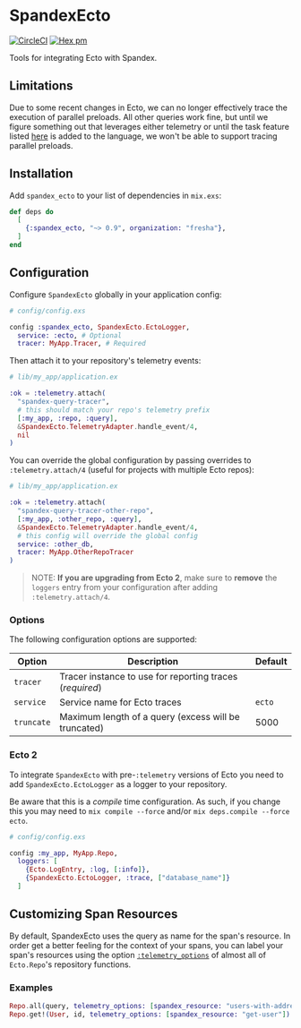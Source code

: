 # SpandexEcto

[![CircleCI](https://circleci.com/gh/spandex-project/spandex_ecto.svg?style=svg)](https://circleci.com/gh/spandex-project/spandex_ecto)
[![Hex pm](http://img.shields.io/hexpm/v/spandex_ecto.svg?style=flat)](https://hex.pm/packages/spandex_ecto)

Tools for integrating Ecto with Spandex.

## Limitations

Due to some recent changes in Ecto, we can no longer effectively trace the
execution of parallel preloads. All other queries work fine, but until we figure
something out that leverages either telemetry or until the task feature listed
[here](https://github.com/elixir-ecto/ecto/issues/2843) is added to the
language, we won't be able to support tracing parallel preloads.

## Installation

Add `spandex_ecto` to your list of dependencies in `mix.exs`:

```elixir
def deps do
  [
    {:spandex_ecto, "~> 0.9", organization: "fresha"},
  ]
end
```

## Configuration

Configure `SpandexEcto` globally in your application config:

```elixir
# config/config.exs

config :spandex_ecto, SpandexEcto.EctoLogger,
  service: :ecto, # Optional
  tracer: MyApp.Tracer, # Required
```

Then attach it to your repository's telemetry events:

```elixir
# lib/my_app/application.ex

:ok = :telemetry.attach(
  "spandex-query-tracer",
  # this should match your repo's telemetry prefix
  [:my_app, :repo, :query],
  &SpandexEcto.TelemetryAdapter.handle_event/4,
  nil
)
```

You can override the global configuration by passing overrides to `:telemetry.attach/4` (useful for projects with multiple Ecto repos):

```elixir
# lib/my_app/application.ex

:ok = :telemetry.attach(
  "spandex-query-tracer-other-repo",
  [:my_app, :other_repo, :query],
  &SpandexEcto.TelemetryAdapter.handle_event/4,
  # this config will override the global config
  service: :other_db,
  tracer: MyApp.OtherRepoTracer
)
```

> NOTE: **If you are upgrading from Ecto 2**, make sure to **remove** the `loggers`
> entry from your configuration after adding `:telemetry.attach/4`.

### Options

The following configuration options are supported:

| Option     | Description                                              | Default |
| ---------- | -------------------------------------------------------- | ------- |
| `tracer`   | Tracer instance to use for reporting traces (_required_) |         |
| `service`  | Service name for Ecto traces                             | `ecto`  |
| `truncate` | Maximum length of a query (excess will be truncated)     | 5000    |

### Ecto 2

To integrate `SpandexEcto` with pre-`:telemetry` versions of Ecto you need to add `SpandexEcto.EctoLogger` as a logger to your repository.

Be aware that this is a _compile_ time configuration. As such, if you change this you may need to `mix compile --force` and/or `mix deps.compile --force ecto`.

```elixir
# config/config.exs

config :my_app, MyApp.Repo,
  loggers: [
    {Ecto.LogEntry, :log, [:info]},
    {SpandexEcto.EctoLogger, :trace, ["database_name"]}
  ]
```

## Customizing Span Resources

By default, SpandexEcto uses the query as name for the span's resource. In
order get a better feeling for the context of your spans, you can label your
span's resources using the option [`:telemetry_options`](https://hexdocs.pm/ecto/Ecto.Repo.html#module-shared-options)
of almost all of `Ecto.Repo`'s repository functions.

### Examples

```elixir
Repo.all(query, telemetry_options: [spandex_resource: "users-with-addresses"])
Repo.get!(User, id, telemetry_options: [spandex_resource: "get-user"])
```
